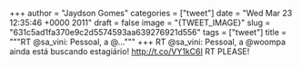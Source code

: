 
+++
author = "Jaydson Gomes"
categories = ["tweet"]
date = "Wed Mar 23 12:35:46 +0000 2011"
draft = false
image = "{TWEET_IMAGE}"
slug = "631c5ad1fa370e9c2d5574593aa639276921d556"
tags = ["tweet"]
title = """RT @sa_vini: Pessoal, a @..."""
+++
RT @sa_vini: Pessoal, a @woompa ainda está buscando estagiário! http://t.co/VY1kC6I RT PLEASE!
